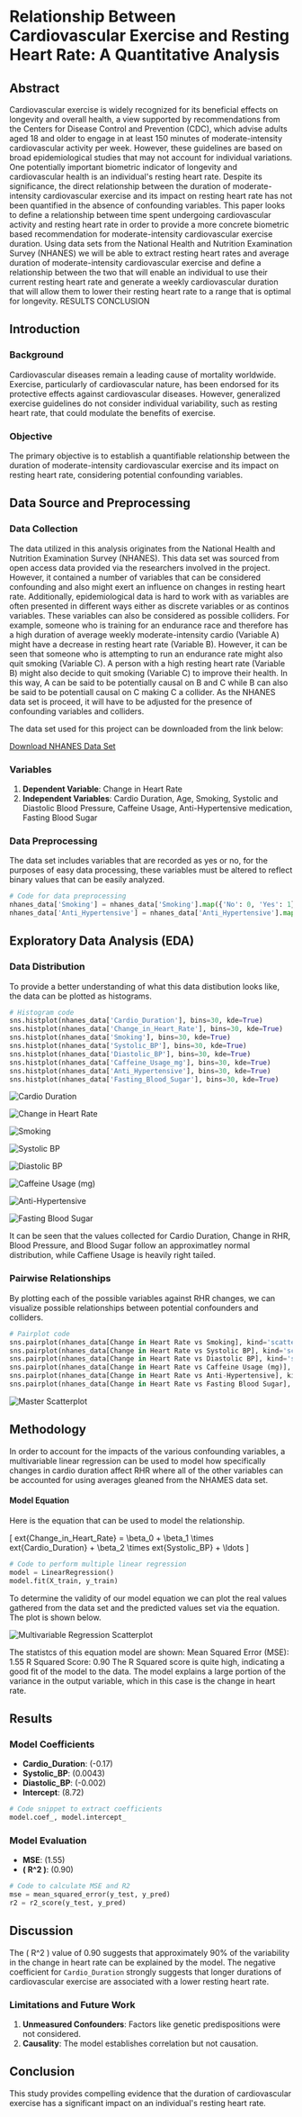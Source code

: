 
# Relationship Between Cardiovascular Exercise and Resting Heart Rate: A Quantitative Analysis

## Abstract

Cardiovascular exercise is widely recognized for its beneficial effects on longevity and overall health, a view supported by recommendations from the Centers for Disease Control and Prevention (CDC), which advise adults aged 18 and older to engage in at least 150 minutes of moderate-intensity cardiovascular activity per week. However, these guidelines are based on broad epidemiological studies that may not account for individual variations. One potentially important biometric indicator of longevity and cardiovascular health is an individual's resting heart rate. Despite its significance, the direct relationship between the duration of moderate-intensity cardiovascular exercise and its impact on resting heart rate has not been quantified in the absence of confounding variables. This paper looks to define a relationship between time spent undergoing cardiovascular activity and resting heart rate in order to provide a more concrete biometric based recommendation for moderate-intensity cardiovascular exercise duration.  Using data sets from the National Health and Nutrition Examination Survey (NHANES) we will be able to extract resting heart rates and average duration of moderate-intensity cardiovascular exercise and define a relationship between the two that will enable an individual to use their current resting heart rate and generate a weekly cardiovascular duration that will allow them to lower their resting heart rate to a range that is optimal for longevity. 
RESULTS
CONCLUSION


## Introduction

### Background

Cardiovascular diseases remain a leading cause of mortality worldwide. Exercise, particularly of cardiovascular nature, has been endorsed for its protective effects against cardiovascular diseases. However, generalized exercise guidelines do not consider individual variability, such as resting heart rate, that could modulate the benefits of exercise.

### Objective

The primary objective is to establish a quantifiable relationship between the duration of moderate-intensity cardiovascular exercise and its impact on resting heart rate, considering potential confounding variables.

## Data Source and Preprocessing

### Data Collection

The data utilized in this analysis originates from the National Health and Nutrition Examination Survey (NHANES). This data set was sourced from open access data provided via the researchers involved in the project. However, it contained a number of variables that can be considered confounding and also might exert an influence on changes in resting heart rate. Additionally, epidemiological data is hard to work with as variables are often presented in different ways either as discrete variables or as continos variables. These variables can also be considered as possible colliders. For example, someone who is training for an endurance race and therefore has a high duration of average weekly moderate-intensity cardio (Variable A) might have a decrease in resting heart rate (Variable B). However, it can be seen that someone who is attempting to run an endurance rate might also quit smoking (Variable C). A person with a high resting heart rate (Variable B) might also decide to quit smoking (Variable C) to improve their health. In this way, A can be said to be potentially causal on B and C while B can also be said to be potentiall causal on C making C a collider. As the NHANES data set is proceed, it will have to be adjusted for the presence of confounding variables and colliders.

The data set used for this project can be downloaded from the link below:

[Download NHANES Data Set](https://github.com/Cjcapiola/Causal-Question-RHR-and-exercise/raw/main/NHANES%20Data%20Set.xlsx)


### Variables

1. **Dependent Variable**: Change in Heart Rate
2. **Independent Variables**: Cardio Duration, Age, Smoking, Systolic and Diastolic Blood Pressure, Caffeine Usage, Anti-Hypertensive medication, Fasting Blood Sugar

### Data Preprocessing

The data set includes variables that are recorded as yes or no, for the purposes of easy data processing, these variables must be altered to reflect binary values that can be easily analyzed.

```python
# Code for data preprocessing
nhanes_data['Smoking'] = nhanes_data['Smoking'].map({'No': 0, 'Yes': 1})
nhanes_data['Anti_Hypertensive'] = nhanes_data['Anti_Hypertensive'].map({'No': 0, 'Yes': 1})
```

## Exploratory Data Analysis (EDA)

### Data Distribution

To provide a better understanding of what this data distibution looks like, the data can be plotted as histograms.
```python
# Histogram code
sns.histplot(nhanes_data['Cardio_Duration'], bins=30, kde=True)
sns.histplot(nhanes_data['Change_in_Heart_Rate'], bins=30, kde=True)
sns.histplot(nhanes_data['Smoking'], bins=30, kde=True)
sns.histplot(nhanes_data['Systolic_BP'], bins=30, kde=True)
sns.histplot(nhanes_data['Diastolic_BP'], bins=30, kde=True)
sns.histplot(nhanes_data['Caffeine_Usage_mg'], bins=30, kde=True)
sns.histplot(nhanes_data['Anti_Hypertensive'], bins=30, kde=True)
sns.histplot(nhanes_data['Fasting_Blood_Sugar'], bins=30, kde=True)	

```

![Cardio Duration](https://github.com/Cjcapiola/Causal-Question-RHR-and-exercise/raw/main/Cardio_Duration_histogram.png)

![Change in Heart Rate](https://github.com/Cjcapiola/Causal-Question-RHR-and-exercise/raw/main/Change_in_Heart_Rate_histogram.png)

![Smoking](https://github.com/Cjcapiola/Causal-Question-RHR-and-exercise/raw/main/Smoking_histogram.png)

![Systolic BP](https://github.com/Cjcapiola/Causal-Question-RHR-and-exercise/raw/main/Systolic_BP_histogram.png)

![Diastolic BP](https://github.com/Cjcapiola/Causal-Question-RHR-and-exercise/raw/main/Diastolic_BP_histogram.png)

![Caffeine Usage (mg)](https://github.com/Cjcapiola/Causal-Question-RHR-and-exercise/raw/main/Caffeine_Usage_mg_histogram.png)

![Anti-Hypertensive](https://github.com/Cjcapiola/Causal-Question-RHR-and-exercise/raw/main/Anti_Hypertensive_histogram.png)

![Fasting Blood Sugar](https://github.com/Cjcapiola/Causal-Question-RHR-and-exercise/raw/main/Fasting_Blood_Sugar_histogram.png)

It can be seen that the values collected for Cardio Duration, Change in RHR, Blood Pressure, and Blood Sugar follow an approximatley normal distribution, while Caffiene Usage is heavily right tailed.

### Pairwise Relationships

By plotting each of the possible variables against RHR changes, we can visualize possible relationships between potential confounders and colliders.

```python
# Pairplot code
sns.pairplot(nhanes_data[Change in Heart Rate vs Smoking], kind='scatter', diag_kind='kde')
sns.pairplot(nhanes_data[Change in Heart Rate vs Systolic BP], kind='scatter', diag_kind='kde')
sns.pairplot(nhanes_data[Change in Heart Rate vs Diastolic BP], kind='scatter', diag_kind='kde')
sns.pairplot(nhanes_data[Change in Heart Rate vs Caffeine Usage (mg)], kind='scatter', diag_kind='kde')
sns.pairplot(nhanes_data[Change in Heart Rate vs Anti-Hypertensive], kind='scatter', diag_kind='kde')
sns.pairplot(nhanes_data[Change in Heart Rate vs Fasting Blood Sugar], kind='scatter', diag_kind='kde')

```

![Master Scatterplot](https://github.com/Cjcapiola/Causal-Question-RHR-and-exercise/raw/main/master_scatterplot_image.png)




## Methodology

In order to account for the impacts of the various confounding variables, a multivariable linear regression can be used to model how specifically changes in cardio duration affect RHR where all of the other variables can be accounted for using averages gleaned from the NHAMES data set.

#### Model Equation

Here is the equation that can be used to model the relationship.

\[
	ext{Change\_in\_Heart\_Rate} = \beta_0 + \beta_1 \times 	ext{Cardio\_Duration} + \beta_2 \times 	ext{Systolic\_BP} + \ldots
\]

```python
# Code to perform multiple linear regression
model = LinearRegression()
model.fit(X_train, y_train)
```

To determine the validity of our model equation we can plot the real values gathered from the data set and the predicted values set via the equation. The plot is shown below.

![Multivariable Regression Scatterplot](https://github.com/Cjcapiola/Causal-Question-RHR-and-exercise/raw/main/multivariable_regression_plot.png)

The statistcs of this equation model are shown:
Mean Squared Error (MSE): 1.55
R Squared Score: 0.90
The R Squared score is quite high, indicating a good fit of the model to the data. The model explains a large portion of the variance in the output variable, which in this case is the change in heart rate.

## Results

### Model Coefficients

- **Cardio_Duration**: \(-0.17\)
- **Systolic_BP**: \(0.0043\)
- **Diastolic_BP**: \(-0.002\)
- **Intercept**: \(8.72\)

```python
# Code snippet to extract coefficients
model.coef_, model.intercept_
```

### Model Evaluation

- **MSE**: \(1.55\)
- **\( R^2 \)**: \(0.90\)

```python
# Code to calculate MSE and R2
mse = mean_squared_error(y_test, y_pred)
r2 = r2_score(y_test, y_pred)
```

## Discussion

The \( R^2 \) value of 0.90 suggests that approximately 90% of the variability in the change in heart rate can be explained by the model. The negative coefficient for `Cardio_Duration` strongly suggests that longer durations of cardiovascular exercise are associated with a lower resting heart rate.

### Limitations and Future Work

1. **Unmeasured Confounders**: Factors like genetic predispositions were not considered.
2. **Causality**: The model establishes correlation but not causation.

## Conclusion

This study provides compelling evidence that the duration of cardiovascular exercise has a significant impact on an individual's resting heart rate.
